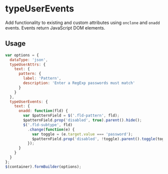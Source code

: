 # typeUserEvents
Add functionality to existing and custom attributes using `onclone` and `onadd` events. Events return JavaScript DOM elements.

## Usage
```javascript
var options = {
  dataType: 'json',
  typeUserAttrs: {
    text: {
      pattern: {
        label: 'Pattern',
        description: 'Enter a RegExp passwords must match'
      }
    }
  },
  typeUserEvents: {
    text: {
      onadd: function(fld) {
        var $patternField = $('.fld-pattern', fld);
        $patternField.prop('disabled', true).parent().hide();
        $('.fld-subtype', fld)
          .change(function(e) {
            var toggle = (e.target.value === 'password');
            $patternField.prop('disabled', !toggle).parent().toggle(toggle);
          });
      }
    }
  }
};
$(container).formBuilder(options);
```
<p data-height="525" data-embed-version="2" data-theme-id="22927" data-slug-hash="Egmrwy" data-default-tab="js,result" data-user="kevinchappell" class="codepen"></p>
